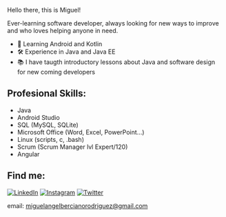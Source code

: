 Hello there, this is Miguel!

Ever-learning software developer, always looking for new ways to improve and who loves helping anyone in need.

- 👀 Learning Android and Kotlin
- 🛠 Experience in Java and Java EE
- 📚 I have taugth introductory lessons about Java and software design for new coming developers

## Profesional Skills:

 - Java
 - Android Studio
 - SQL (MySQL, SQLite)
 - Microsoft Office (Word, Excel, PowerPoint...) 
 - Linux (scripts, c, .bash)
 - Scrum (Scrum Manager lvl Expert/120)
 - Angular

## Find me:

[![LinkedIn](https://img.shields.io/badge/LinkedIn-Miguel_Berciano-0077B5??style=for-the-badge&logo=linkedin&logoColor=white&labelColor=101010)](https://www.linkedin.com/in/miguel-%C3%A1ngel-berciano-rodr%C3%ADguez-2ba965163) 
[![Instagram](https://img.shields.io/badge/Instagram-@sr_miki-0077B5??style=for-the-badge&logo=instagram&logoColor=white&labelColor=101010)](https://www.instagram.com/sr_miki/)
[![Twitter](https://img.shields.io/badge/Twitter-@SrMikiBerciano-0077B5??style=for-the-badge&logo=twitter&logoColor=white&labelColor=101010)](https://twitter.com/SrMikiBerciano)

email: miguelangelbercianorodriguez@gmail.com
